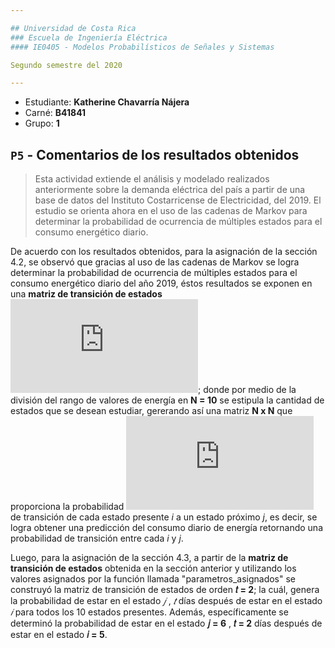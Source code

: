 ```yaml
---

## Universidad de Costa Rica
### Escuela de Ingeniería Eléctrica
#### IE0405 - Modelos Probabilísticos de Señales y Sistemas

Segundo semestre del 2020

---
```


* Estudiante: **Katherine Chavarría Nájera**
* Carné: **B41841**
* Grupo: **1**


## `P5` - Comentarios de los resultados obtenidos
> Esta actividad extiende el análisis y modelado realizados anteriormente sobre la demanda eléctrica del país a partir de una base de datos del Instituto Costarricense de Electricidad, del 2019. El estudio se orienta ahora en el uso de las cadenas de Markov para determinar la probabilidad de ocurrencia de múltiples estados para el consumo energético diario.

De acuerdo con los resultados obtenidos, para la asignación de la sección 4.2, se observó que gracias al uso de las cadenas de Markov se logra determinar la probabilidad de ocurrencia de múltiples estados para el consumo energético diario del año 2019, éstos resultados se exponen en una **matriz de transición de estados** ![](https://latex.codecogs.com/gif.latex?%5CPi); donde por medio de la división del rango de valores de energía en **N = 10** se estipula la cantidad de estados que se desean estudiar, gererando así una matriz **N x N** que proporciona la probabilidad ![](https://latex.codecogs.com/gif.latex?%5CPi_%7Bij%7D) de transición de cada estado presente *i* a un estado próximo *j*, es decir, se logra obtener una predicción del consumo diario de energía retornando una probabilidad de transición entre cada *i* y *j*. 

Luego, para la asignación de la sección 4.3, a partir de la **matriz de transición de estados** obtenida en la sección anterior y utilizando los valores asignados por la función llamada "parametros_asignados" se construyó la matriz de transición de estados de orden  **𝑡 = 2**; la cuál, genera la probabilidad de estar en el estado  *𝑗* ,  *𝑡*  días después de estar en el estado  *𝑖* para todos los 10 estados presentes. Además, específicamente se determinó la probabilidad de estar en el estado  **𝑗 = 6** ,  **𝑡 = 2**  días después de estar en el estado  **𝑖 = 5**.  
 
